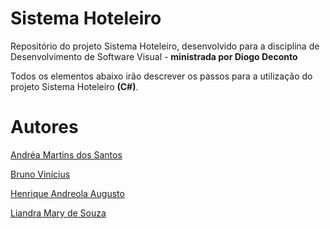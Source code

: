# Sistema Hoteleiro
Repositório do projeto Sistema Hoteleiro, desenvolvido para a disciplina de Desenvolvimento de Software Visual -  **ministrada por Diogo Deconto**

Todos os elementos abaixo irão descrever os passos para a utilização do projeto Sistema Hoteleiro **(C#)**.

# Autores
[Andréa Martins dos Santos]()

[Bruno Vinícius]()

[Henrique Andreola Augusto]()

[Liandra Mary de Souza]()
